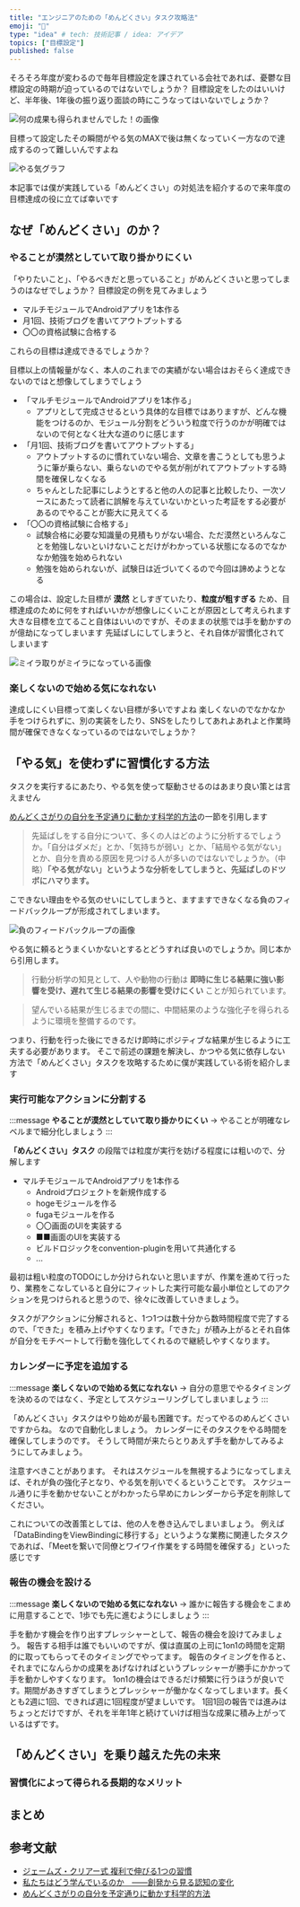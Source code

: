 ```yaml
---
title: "エンジニアのための「めんどくさい」タスク攻略法"
emoji: "🔖"
type: "idea" # tech: 技術記事 / idea: アイデア
topics: ["目標設定"]
published: false
---
```


そろそろ年度が変わるので毎年目標設定を課されている会社であれば、憂鬱な目標設定の時期が迫っているのではないでしょうか？
目標設定をしたのはいいけど、半年後、1年後の振り返り面談の時にこうなってはいないでしょうか？

![何の成果も得られませんでした！の画像]()

目標って設定したその瞬間がやる気のMAXで後は無くなっていく一方なので達成するのって難しいんですよね

![やる気グラフ]()

本記事では僕が実践している「めんどくさい」の対処法を紹介するので来年度の目標達成の役に立てば幸いです

## なぜ「めんどくさい」のか？
### やることが漠然としていて取り掛かりにくい
「やりたいこと」、「やるべきだと思っていること」がめんどくさいと思ってしまうのはなぜでしょうか？
目標設定の例を見てみましょう

- マルチモジュールでAndroidアプリを1本作る
- 月1回、技術ブログを書いてアウトプットする
- 〇〇の資格試験に合格する

これらの目標は達成できるでしょうか？

目標以上の情報量がなく、本人のこれまでの実績がない場合はおそらく達成できないのではと想像してしまうでしょう

- 「マルチモジュールでAndroidアプリを1本作る」
  - アプリとして完成させるという具体的な目標ではありますが、どんな機能をつけるのか、モジュール分割をどういう粒度で行うのかが明確ではないので何となく壮大な道のりに感じます
- 「月1回、技術ブログを書いてアウトプットする」
  - アウトプットするのに慣れていない場合、文章を書こうとしても思うように筆が乗らない、乗らないのでやる気が削がれてアウトプットする時間を確保しなくなる
  - ちゃんとした記事にしようとすると他の人の記事と比較したり、一次ソースにあたって読者に誤解を与えていないかといった考証をする必要があるのでやることが膨大に見えてくる
- 「〇〇の資格試験に合格する」
  - 試験合格に必要な知識量の見積もりがない場合、ただ漠然といろんなことを勉強しないといけないことだけがわかっている状態になるのでなかなか勉強を始められない
  - 勉強を始められないが、試験日は近づいてくるので今回は諦めようとなる

この場合は、設定した目標が **漠然** としすぎていたり、**粒度が粗すぎる** ため、目標達成のために何をすればいいかが想像しにくいことが原因として考えられます
大きな目標を立てること自体はいいのですが、そのままの状態では手を動かすのが億劫になってしまいます
先延ばしにしてしまうと、それ自体が習慣化されてしまいます

![ミイラ取りがミイラになっている画像]()

### 楽しくないので始める気になれない
達成しにくい目標って楽しくない目標が多いですよね
楽しくないのでなかなか手をつけられずに、別の実装をしたり、SNSをしたりしてあれよあれよと作業時間が確保できなくなっているのではないでしょうか？

## 「やる気」を使わずに習慣化する方法
タスクを実行するにあたり、やる気を使って駆動させるのはあまり良い策とは言えません

[めんどくさがりの自分を予定通りに動かす科学的方法](https://amzn.to/4c1qbzZ)の一節を引用します

> 先延ばしをする自分について、多くの人はどのように分析するでしょうか。「自分はダメだ」とか、「気持ちが弱い」とか、「結局やる気がない」とか、自分を責める原因を見つける人が多いのではないでしょうか。（中略）**「やる気がない」というような分析をしてしまうと、先延ばしのドツボにハマります。**

こできない理由をやる気のせいにしてしまうと、ますますできなくなる負のフィードバックループが形成されてしまいます。

![負のフィードバックループの画像]()

やる気に頼るとうまくいかないとするとどうすれば良いのでしょうか。同じ本から引用します。

> 行動分析学の知見として、人や動物の行動は **即時に生じる結果に強い影響を受け、遅れて生じる結果の影響を受けにくい** ことが知られています。

> 望んでいる結果が生じるまでの間に、中間結果のような強化子を得られるように環境を整備するのです。

つまり、行動を行った後にできるだけ即時にポジティブな結果が生じるように工夫する必要があります。
そこで前述の課題を解決し、かつやる気に依存しない方法で「めんどくさい」タスクを攻略するために僕が実践している術を紹介します

### 実行可能なアクションに分割する

:::message
**やることが漠然としていて取り掛かりにくい** 
→ やることが明確なレベルまで細分化しましょう
:::

**「めんどくさい」タスク** の段階では粒度が実行を妨げる程度には粗いので、分解します

- マルチモジュールでAndroidアプリを1本作る
  - Androidプロジェクトを新規作成する
  - hogeモジュールを作る
  - fugaモジュールを作る
  - 〇〇画面のUIを実装する
  - ■■画面のUIを実装する
  - ビルドロジックをconvention-pluginを用いて共通化する
  - ...

最初は粗い粒度のTODOにしか分けられないと思いますが、作業を進めて行ったり、業務をこなしていると自分にフィットした実行可能な最小単位としてのアクションを見つけられると思うので、徐々に改善していきましょう。

タスクがアクションに分解されると、1つ1つは数十分から数時間程度で完了するので、「できた」を積み上げやすくなります。「できた」が積み上がるとそれ自体が自分をモチベートして行動を強化してくれるので継続しやすくなります。

### カレンダーに予定を追加する

:::message
**楽しくないので始める気になれない**
→ 自分の意思でやるタイミングを決めるのではなく、予定としてスケジューリングしてしまいましょう
:::

「めんどくさい」タスクはやり始めが最も困難です。だってやるのめんどくさいですからね。
なので自動化しましょう。
カレンダーにそのタスクをやる時間を確保してしまうのです。
そうして時間が来たらとりあえず手を動かしてみるようにしてみましょう。

注意すべきことがあります。
それはスケジュールを無視するようになってしまえば、それが負の強化子となり、やる気を削いでくるということです。
スケジュール通りに手を動かせないことがわかったら早めにカレンダーから予定を削除してください。

これについての改善策としては、他の人を巻き込んでしまいましょう。
例えば「DataBindingをViewBindingに移行する」というような業務に関連したタスクであれば、「Meetを繋いで同僚とワイワイ作業をする時間を確保する」といった感じです

### 報告の機会を設ける

:::message
**楽しくないので始める気になれない**
→ 誰かに報告する機会をこまめに用意することで、1歩でも先に進むようにしましょう
:::

手を動かす機会を作り出すプレッシャーとして、報告の機会を設けてみましょう。
報告する相手は誰でもいいのですが、僕は直属の上司に1on1の時間を定期的に取ってもらってそのタイミングでやってます。
報告のタイミングを作ると、それまでになんらかの成果をあげなければというプレッシャーが勝手にかかって手を動かしやすくなります。
1on1の機会はできるだけ頻繁に行うほうが良いです。期間があきすぎてしまうとプレッシャーが働かなくなってしまいます。長くとも2週に1回、できれば週に1回程度が望ましいです。
1回1回の報告では進みはちょっとだけですが、それを半年1年と続けていけば相当な成果に積み上がっているはずです。

## 「めんどくさい」を乗り越えた先の未来
### 習慣化によって得られる長期的なメリット
## まとめ
## 参考文献
- [ジェームズ・クリアー式 複利で伸びる1つの習慣](https://amzn.to/4bSAy9i)
- [私たちはどう学んでいるのか　――創発から見る認知の変化](https://amzn.to/41YSYRk)
- [めんどくさがりの自分を予定通りに動かす科学的方法](https://amzn.to/4c1qbzZ)
